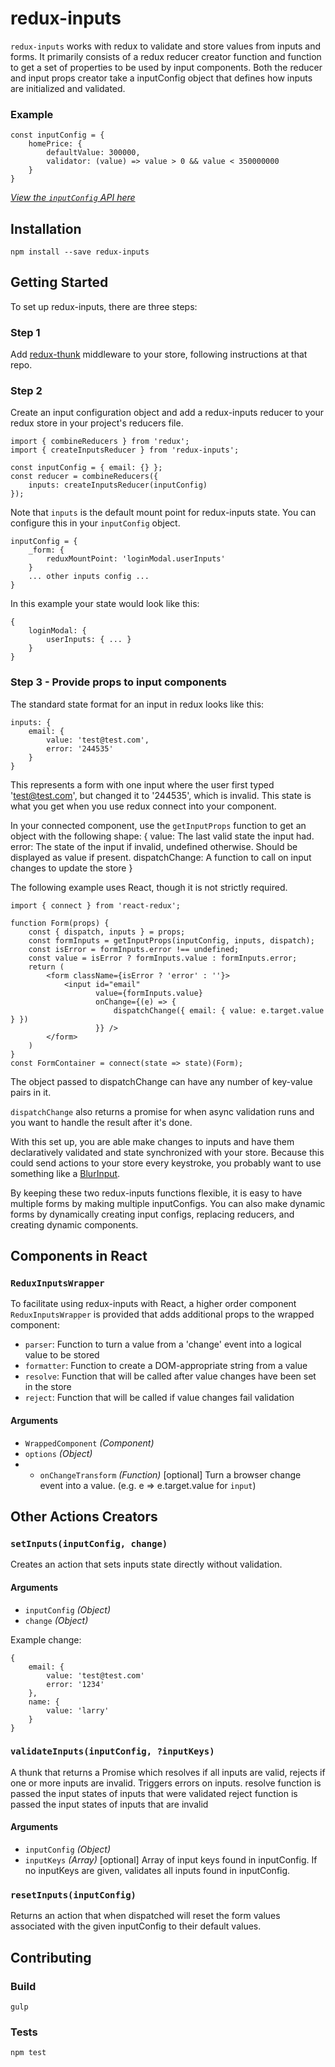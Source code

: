 # redux-inputs

`redux-inputs` works with redux to validate and store values from inputs and forms.
It primarily consists of a redux reducer creator function and function to get
 a set of properties to be used by input components.
Both the reducer and input props creator take a inputConfig object that defines how inputs
 are initialized and validated.

### Example

    const inputConfig = {
        homePrice: {
            defaultValue: 300000,
            validator: (value) => value > 0 && value < 350000000
        }
    }

[*View the `inputConfig` API here*](INPUTCONFIG.md)

## Installation

`npm install --save redux-inputs`

## Getting Started

To set up redux-inputs, there are three steps:

### Step 1

Add [redux-thunk](https://github.com/gaearon/redux-thunk) middleware to your store,
 following instructions at that repo.

### Step 2

Create an input configuration object and add a redux-inputs reducer to your redux
 store in your project's reducers file.

    import { combineReducers } from 'redux';
    import { createInputsReducer } from 'redux-inputs';

    const inputConfig = { email: {} };
    const reducer = combineReducers({
        inputs: createInputsReducer(inputConfig)
    });

Note that `inputs` is the default mount point for redux-inputs state. You can
 configure this in your `inputConfig` object.

    inputConfig = {
        _form: {
            reduxMountPoint: 'loginModal.userInputs'
        }
        ... other inputs config ...
    }

In this example your state would look like this:

    {
        loginModal: {
            userInputs: { ... }
        }
    }

### Step 3 - Provide props to input components

The standard state format for an input in redux looks like this:

    inputs: {
        email: {
            value: 'test@test.com',
            error: '244535'
        }
    }

This represents a form with one input where the user first typed 'test@test.com',
 but changed it to '244535', which is invalid. This state is what you get when you
 use redux connect into your component.

In your connected component, use the `getInputProps` function to get an object with
 the following shape:
    {
        value: The last valid state the input had.
        error: The state of the input if invalid, undefined otherwise. Should be displayed as value if present.
        dispatchChange: A function to call on input changes to update the store
    }

The following example uses React, though it is not strictly required.

    import { connect } from 'react-redux';

    function Form(props) {
        const { dispatch, inputs } = props;
        const formInputs = getInputProps(inputConfig, inputs, dispatch);
        const isError = formInputs.error !== undefined;
        const value = isError ? formInputs.value : formInputs.error;
        return (
            <form className={isError ? 'error' : ''}>
                <input id="email"
                       value={formInputs.value}
                       onChange={(e) => {
                           dispatchChange({ email: { value: e.target.value } })
                       }} />
            </form>
        )
    }
    const FormContainer = connect(state => state)(Form);

The object passed to dispatchChange can have any number of key-value pairs in it.

`dispatchChange` also returns a promise for when async validation runs and you want to handle the result after it's done.

With this set up, you are able make changes to inputs and have them declaratively
 validated and state synchronized with your store. Because this could send actions
 to your store every keystroke, you probably want to use something like a
 [BlurInput](http://khan.github.io/react-components/#blur-input).

By keeping these two redux-inputs functions flexible, it is easy to have multiple
 forms by making multiple inputConfigs. You can also make dynamic forms by
 dynamically creating input configs, replacing reducers, and creating dynamic components.

## Components in React
### `ReduxInputsWrapper`
To facilitate using redux-inputs with React, a higher order component `ReduxInputsWrapper`
 is provided that adds additional props to the wrapped component:

 - `parser`: Function to turn a value from a 'change' event into a logical value to be stored
 - `formatter`: Function to create a DOM-appropriate string from a value
 - `resolve`: Function that will be called after value changes have been set in the store
 - `reject`: Function that will be called if value changes fail validation

#### Arguments
- `WrappedComponent` *(Component)*
- `options` *(Object)*
- - `onChangeTransform` *(Function)* [optional] Turn a browser change event into a value. (e.g. e => e.target.value for `input`)


## Other Actions Creators

### `setInputs(inputConfig, change)`

Creates an action that sets inputs state directly without validation.

#### Arguments
- `inputConfig` *(Object)*
- `change` *(Object)*

Example change:

    {
        email: {
            value: 'test@test.com'
            error: '1234'
        },
        name: {
            value: 'larry'
        }
    }

### `validateInputs(inputConfig, ?inputKeys)`

A thunk that returns a Promise which resolves if all inputs are valid, rejects if one or more inputs are invalid.
Triggers errors on inputs.
resolve function is passed the input states of inputs that were validated
reject function is passed the input states of inputs that are invalid

#### Arguments
- `inputConfig` *(Object)*
- `inputKeys` *(Array)* [optional] Array of input keys found in inputConfig. If no inputKeys are given, validates all inputs found in inputConfig.

### `resetInputs(inputConfig)`

Returns an action that when dispatched will reset the form values associated with the given inputConfig to their default values.

## Contributing

### Build

    gulp

### Tests

    npm test

